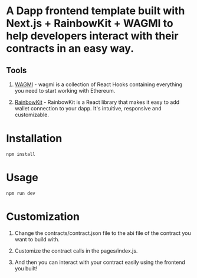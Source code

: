 # A Dapp frontend template built with Next.js + RainbowKit + WAGMI to help developers interact with their contracts in an easy way.

## Tools

1. [WAGMI](https://wagmi.sh/) - wagmi is a collection of React Hooks containing everything you need to start working with Ethereum.

2. [RainbowKit](https://www.rainbowkit.com/docs/introduction) - RainbowKit is a React library that makes it easy to add wallet connection to your dapp. It's intuitive, responsive and customizable.

# Installation

```
npm install
```

# Usage

```
npm run dev
```

# Customization

1. Change the contracts/contract.json file to the abi file of the contract you want to build with. 

2. Customize the contract calls in the pages/index.js. 

3. And then you can interact with your contract easily using the frontend you built!
